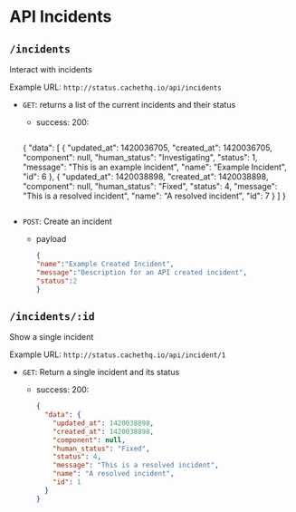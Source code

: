 # API Incidents

## `/incidents`

Interact with incidents

Example URL: `http://status.cachethq.io/api/incidents`

* `GET`: returns a list of the current incidents and their status
  - success: 200:
  
    ~~~json
  {
  "data": [
      {
        "updated_at": 1420036705,
        "created_at": 1420036705,
        "component": null,
        "human_status": "Investigating",
        "status": 1,
        "message": "This is an example incident",
        "name": "Example Incident",
        "id": 6
      },
      {
        "updated_at": 1420038898,
        "created_at": 1420038898,
        "component": null,
        "human_status": "Fixed",
        "status": 4,
        "message": "This is a resolved incident",
        "name": "A resolved incident",
        "id": 7
      }
    ]
  }
    ~~~

* `POST`: Create an incident
  - payload

    ~~~json
    {
    "name":"Example Created Incident",
    "message":"Description for an API created incident",
    "status":2
    }
    ~~~



## `/incidents/:id`

Show a single incident

Example URL: `http://status.cachethq.io/api/incident/1`

* `GET`: Return a single incident and its status
  - success: 200:

    ~~~json
    {
      "data": {
        "updated_at": 1420038898,
        "created_at": 1420038898,
        "component": null,
        "human_status": "Fixed",
        "status": 4,
        "message": "This is a resolved incident",
        "name": "A resolved incident",
        "id": 1
      }
    }
    ~~~



